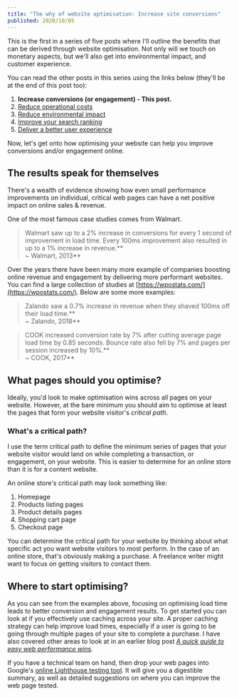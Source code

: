 ```yaml
---
title: "The why of website optimisation: Increase site conversions"
published: 2020/10/05
---
```


This is the first in a series of five posts where I'll outline the benefits that can be derived through website optimisation. Not only will we touch on monetary aspects, but we'll also get into environmental impact, and customer experience.

You can read the other posts in this series using the links below (they'll be at the end of this post too):

1. **Increase conversions (or engagement) - This post.**
2. [Reduce operational costs​](https://www.fershad.com/blog/posts/website-optimisation-reduce-operational-costs)​
3. [Reduce environmental impact​](https://www.fershad.com/blog/posts/website-optimisation-reduce-environmental-impact)
4. [Improve your search ranking​](https://www.fershad.com/blog/posts/website-optimisation-improve-search-ranking)
5. [Deliver a better user experience​](https://www.fershad.com/blog/posts/website-optimisation-better-user-experience)

Now, let's get onto how optimising your website can help you improve conversions and/or engagement online.

## The results speak for themselves

There's a wealth of evidence showing how even small performance improvements on individual, critical web pages can have a net positive impact on online sales & revenue.

One of the most famous case studies comes from Walmart.

> Walmart saw up to a 2% increase in conversions for every 1 second of improvement in load time. Every 100ms improvement also resulted in up to a 1% increase in revenue.**  
> ~ Walmart, 2013**

Over the years there have been many more example of companies boosting online revenue and engagement by delivering more performant websites. You can find a large collection of studies at [https://wpostats.com/](https://wpostats.com/). Below are some more examples:

> Zalando saw a 0.7% increase in revenue when they shaved 100ms off their load time.**  
> ~ Zalando, 2018**

> COOK increased conversion rate by 7% after cutting average page load time by 0.85 seconds. Bounce rate also fell by 7% and pages per session increased by 10%.**  
> ~ COOK, 2017**

## What pages should you optimise?

Ideally, you'd look to make optimisation wins across all pages on your website. However, at the bare minimum you should aim to optimise at least the pages that form your website visitor's _critical path_.

### What's a critical path?

I use the term critical path to define the minimum series of pages that your website visitor would land on while completing a transaction, or engagement, on your website. This is easier to determine for an online store than it is for a content website.

An online store's critical path may look something like:

1. Homepage
2. Products listing pages
3. Product details pages
4. Shopping cart page
5. Checkout page

You can determine the critical path for your website by thinking about what specific act you want website visitors to most perform. In the case of an online store, that's obviously making a purchase. A freelance writer might want to focus on getting visitors to contact them.

## Where to start optimising?

As you can see from the examples above, focusing on optimising load time leads to better conversion and engagement results. To get started you can look at if you effectively use caching across your site. A proper caching strategy can help improve load times, especially if a user is going to be going through multiple pages of your site to complete a purchase. I have also covered other areas to look at in an earlier blog post _[A quick guide to easy web performance wins](https://www.fershad.com/blog/posts/web-performance-quick-guide/)._

If you have a technical team on hand, then drop your web pages into Google's [online Lighthouse testing tool](https://web.dev/measure/). It will give you a digestible summary, as well as detailed suggestions on where you can improve the web page tested.
